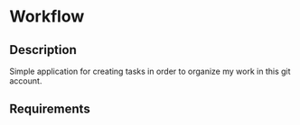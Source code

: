 # Workflow

## Description
Simple application for creating tasks in order to organize my work in this git account.

## Requirements
